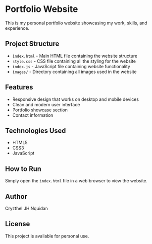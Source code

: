 # Portfolio Website

This is my personal portfolio website showcasing my work, skills, and experience.

## Project Structure

- `index.html` - Main HTML file containing the website structure
- `style.css` - CSS file containing all the styling for the website
- `index.js` - JavaScript file containing website functionality
- `images/` - Directory containing all images used in the website

## Features

- Responsive design that works on desktop and mobile devices
- Clean and modern user interface
- Portfolio showcase section
- Contact information

## Technologies Used

- HTML5
- CSS3
- JavaScript

## How to Run

Simply open the `index.html` file in a web browser to view the website.

## Author

Cryzthel JH Nquidan

## License

This project is available for personal use.